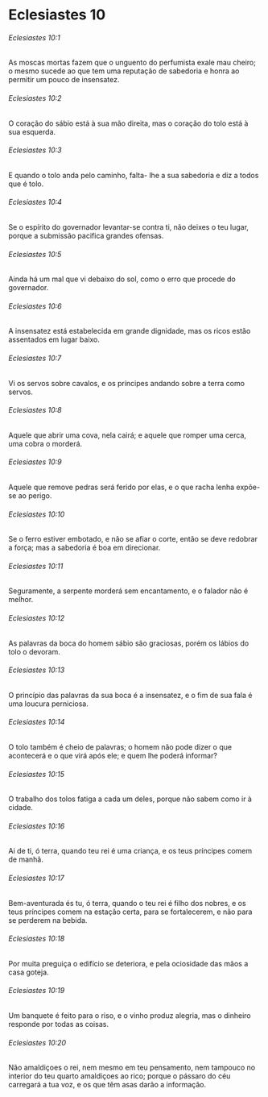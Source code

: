 # Eclesiastes 10

###### Eclesiastes 10:1

As moscas mortas fazem que o unguento do perfumista exale mau cheiro; o mesmo sucede ao que tem uma reputação de sabedoria e honra ao permitir um pouco de insensatez.

###### Eclesiastes 10:2

O coração do sábio está à sua mão direita, mas o coração do tolo está à sua esquerda.

###### Eclesiastes 10:3

E quando o tolo anda pelo caminho, falta- lhe a sua sabedoria e diz a todos que é tolo.

###### Eclesiastes 10:4

Se o espírito do governador levantar-se contra ti, não deixes o teu lugar, porque a submissão pacifica grandes ofensas.

###### Eclesiastes 10:5

Ainda há um mal que vi debaixo do sol, como o erro que procede do governador.

###### Eclesiastes 10:6

A insensatez está estabelecida em grande dignidade, mas os ricos estão assentados em lugar baixo.

###### Eclesiastes 10:7

Vi os servos sobre cavalos, e os príncipes andando sobre a terra como servos.

###### Eclesiastes 10:8

Aquele que abrir uma cova, nela cairá; e aquele que romper uma cerca, uma cobra o morderá.

###### Eclesiastes 10:9

Aquele que remove pedras será ferido por elas, e o que racha lenha expõe-se ao perigo.

###### Eclesiastes 10:10

Se o ferro estiver embotado, e não se afiar o corte, então se deve redobrar a força; mas a sabedoria é boa em direcionar.

###### Eclesiastes 10:11

Seguramente, a serpente morderá sem encantamento, e o falador não é melhor.

###### Eclesiastes 10:12

As palavras da boca do homem sábio são graciosas, porém os lábios do tolo o devoram.

###### Eclesiastes 10:13

O princípio das palavras da sua boca é a insensatez, e o fim de sua fala é uma loucura perniciosa.

###### Eclesiastes 10:14

O tolo também é cheio de palavras; o homem não pode dizer o que acontecerá e o que virá após ele; e quem lhe poderá informar?

###### Eclesiastes 10:15

O trabalho dos tolos fatiga a cada um deles, porque não sabem como ir à cidade.

###### Eclesiastes 10:16

Ai de ti, ó terra, quando teu rei é uma criança, e os teus príncipes comem de manhã.

###### Eclesiastes 10:17

Bem-aventurada és tu, ó terra, quando o teu rei é filho dos nobres, e os teus príncipes comem na estação certa, para se fortalecerem, e não para se perderem na bebida.

###### Eclesiastes 10:18

Por muita preguiça o edifício se deteriora, e pela ociosidade das mãos a casa goteja.

###### Eclesiastes 10:19

Um banquete é feito para o riso, e o vinho produz alegria, mas o dinheiro responde por todas as coisas.

###### Eclesiastes 10:20

Não amaldiçoes o rei, nem mesmo em teu pensamento, nem tampouco no interior do teu quarto amaldiçoes ao rico; porque o pássaro do céu carregará a tua voz, e os que têm asas darão a informação.

